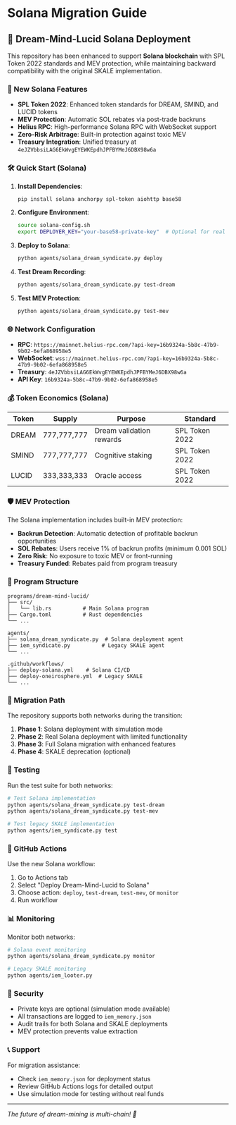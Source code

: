 # Solana Migration Guide

## 🚀 Dream-Mind-Lucid Solana Deployment

This repository has been enhanced to support **Solana blockchain** with SPL Token 2022 standards and MEV protection, while maintaining backward compatibility with the original SKALE implementation.

### 🌟 New Solana Features

- **SPL Token 2022**: Enhanced token standards for DREAM, SMIND, and LUCID tokens
- **MEV Protection**: Automatic SOL rebates via post-trade backruns
- **Helius RPC**: High-performance Solana RPC with WebSocket support
- **Zero-Risk Arbitrage**: Built-in protection against toxic MEV
- **Treasury Integration**: Unified treasury at `4eJZVbbsiLAG6EkWvgEYEWKEpdhJPFBYMeJ6DBX98w6a`

### 🛠️ Quick Start (Solana)

1. **Install Dependencies**:
   ```bash
   pip install solana anchorpy spl-token aiohttp base58
   ```

2. **Configure Environment**:
   ```bash
   source solana-config.sh
   export DEPLOYER_KEY="your-base58-private-key"  # Optional for real deployment
   ```

3. **Deploy to Solana**:
   ```bash
   python agents/solana_dream_syndicate.py deploy
   ```

4. **Test Dream Recording**:
   ```bash
   python agents/solana_dream_syndicate.py test-dream
   ```

5. **Test MEV Protection**:
   ```bash
   python agents/solana_dream_syndicate.py test-mev
   ```

### 🌐 Network Configuration

- **RPC**: `https://mainnet.helius-rpc.com/?api-key=16b9324a-5b8c-47b9-9b02-6efa868958e5`
- **WebSocket**: `wss://mainnet.helius-rpc.com/?api-key=16b9324a-5b8c-47b9-9b02-6efa868958e5`
- **Treasury**: `4eJZVbbsiLAG6EkWvgEYEWKEpdhJPFBYMeJ6DBX98w6a`
- **API Key**: `16b9324a-5b8c-47b9-9b02-6efa868958e5`

### 💰 Token Economics (Solana)

| Token | Supply | Purpose | Standard |
|-------|--------|---------|----------|
| DREAM | 777,777,777 | Dream validation rewards | SPL Token 2022 |
| SMIND | 777,777,777 | Cognitive staking | SPL Token 2022 |
| LUCID | 333,333,333 | Oracle access | SPL Token 2022 |

### 🛡️ MEV Protection

The Solana implementation includes built-in MEV protection:

- **Backrun Detection**: Automatic detection of profitable backrun opportunities
- **SOL Rebates**: Users receive 1% of backrun profits (minimum 0.001 SOL)
- **Zero Risk**: No exposure to toxic MEV or front-running
- **Treasury Funded**: Rebates paid from program treasury

### 📁 Program Structure

```
programs/dream-mind-lucid/
├── src/
│   └── lib.rs          # Main Solana program
├── Cargo.toml          # Rust dependencies
└── ...

agents/
├── solana_dream_syndicate.py  # Solana deployment agent
├── iem_syndicate.py          # Legacy SKALE agent
└── ...

.github/workflows/
├── deploy-solana.yml    # Solana CI/CD
├── deploy-oneirosphere.yml  # Legacy SKALE
└── ...
```

### 🔄 Migration Path

The repository supports both networks during the transition:

1. **Phase 1**: Solana deployment with simulation mode
2. **Phase 2**: Real Solana deployment with limited functionality
3. **Phase 3**: Full Solana migration with enhanced features
4. **Phase 4**: SKALE deprecation (optional)

### 🧪 Testing

Run the test suite for both networks:

```bash
# Test Solana implementation
python agents/solana_dream_syndicate.py test-dream
python agents/solana_dream_syndicate.py test-mev

# Test legacy SKALE implementation
python agents/iem_syndicate.py test
```

### 🚀 GitHub Actions

Use the new Solana workflow:

1. Go to Actions tab
2. Select "Deploy Dream-Mind-Lucid to Solana" 
3. Choose action: `deploy`, `test-dream`, `test-mev`, or `monitor`
4. Run workflow

### 📊 Monitoring

Monitor both networks:

```bash
# Solana event monitoring
python agents/solana_dream_syndicate.py monitor

# Legacy SKALE monitoring  
python agents/iem_looter.py
```

### 🔐 Security

- Private keys are optional (simulation mode available)
- All transactions are logged to `iem_memory.json`
- Audit trails for both Solana and SKALE deployments
- MEV protection prevents value extraction

### 📞 Support

For migration assistance:
- Check `iem_memory.json` for deployment status
- Review GitHub Actions logs for detailed output
- Use simulation mode for testing without real funds

---

*The future of dream-mining is multi-chain! 🌌*
